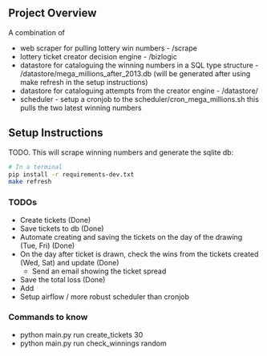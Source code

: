 ## Project Overview

A combination of
- web scraper for pulling lottery win numbers - /scrape
- lottery ticket creator decision engine - /bizlogic
- datastore for cataloguing the winning numbers in a SQL type structure - /datastore/mega_millions_after_2013.db (will be generated after using make refresh in the setup instructions)
- datastore for cataloguing attempts from the creator engine - /datastore/
- scheduler - setup a cronjob to the scheduler/cron_mega_millions.sh this pulls the two latest winning numbers


## Setup Instructions

TODO. This will scrape winning numbers and generate the sqlite db:

```bash
# In a terminal
pip install -r requirements-dev.txt
make refresh
```

### TODOs

- Create tickets (Done)
- Save tickets to db (Done)
- Automate creating and saving the tickets on the day of the drawing (Tue, Fri) (Done)
- On the day after ticket is drawn, check the wins from the tickets created (Wed, Sat) and update (Done)
    - Send an email showing the ticket spread
- Save the total loss (Done)
- Add 
- Setup airflow / more robust scheduler than cronjob

### Commands to know

- python main.py run create_tickets 30
- python main.py run check_winnings random